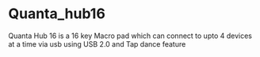 # Quanta_hub16
Quanta Hub 16 is  a 16 key Macro pad which can connect to upto 4 devices at  a time via usb using USB 2.0 and  Tap dance feature 
